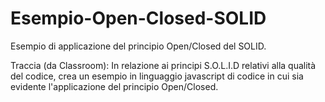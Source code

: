 # Esempio-Open-Closed-SOLID
Esempio di applicazione del principio Open/Closed del SOLID.

Traccia (da Classroom):
In relazione ai principi S.O.L.I.D relativi alla qualità del codice,
crea un esempio in linguaggio javascript di codice in cui sia evidente
l'applicazione del principio Open/Closed.
